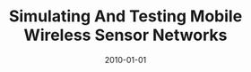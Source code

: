 ---
title: "Simulating And Testing Mobile Wireless Sensor Networks"
date: 2010-01-01
venue: "Proceedings of the 13th International Symposium on Modeling Analysis and Simulation of Wireless and Mobile Systems, MSWiM 2010, Bodrum, Turkey, October 17-21, 2010"
paperurl: https://doi.org/10.1145/1868521.1868531
authors: "David J Anthony, William P Bennett, Mehmet C Vuran, Matthew B Dwyer, Sebastian G Elbaum and Felipe ChavezRamirez"
awards: ""
---